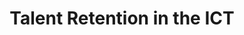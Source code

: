 ---
layout: interior
title: Talent Retention in the ICT
speaker: Donnie Hutchins
permalink: donnie-hutchins
image: img/20160607/donnie_hutchins.jpg
event: 20160607
video: 
favorite: The community.
about: Donnie Hutchins is a Father of two amazing children, Vagabond, Chef and founder of Mr Natural Soul Kitchen and District Marketplace. As a traveler, Donnie been blessed to part of opening and operating restaurants all over the country and be a part of many different trends and growth in the restaurant and hospitality industry. From artisan bakeries to Michelin starred restaurants and still learning everyday.
twitter: 
facebook: 
instagram: 
linkedin: 
website: 
email: MrNaturalSoulKitchen@yahoo.com
telephone: 316.522.8780
---